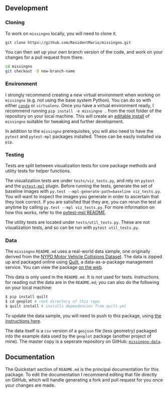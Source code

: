 ## Development

### Cloning

To work on `missingno` locally, you will need to clone it.

```git
git clone https://github.com/ResidentMario/missingno.git
```

You can then set up your own branch version of the code, and
 work on your changes for a pull request from there.

```bash
cd missingno
git checkout -B new-branch-name
```

### Environment

I strongly recommend creating a new virtual environment when working on `missingno` (e.g. not using the base system 
Python). You can do so with either [`conda`](https://conda.io/) or `virtualenv`. Once you have a virtual environment 
ready, I recommend running `pip install -e missingno .` from the root folder of the repository on your local machine.
This will create an [editable install](https://pip.pypa.io/en/latest/reference/pip_install/#editable-installs) of 
`missingno` suitable for tweaking and further development.

In addition to the `missingno` prerequisites, you will also need to have the `pytest` and `pytest-mpl` packages 
installed. These can be easily installed via `pip`.

### Testing

Tests are split between visualization tests for core package methods and utility tests for helper functions.

The visualization tests are under `tests/viz_tests.py`, and rely on `pytest` and the 
[`pytest-mpl`](https://github.com/matplotlib/pytest-mpl) plugin. Before 
running the tests, generate the set of baseline images with `py.test --mpl-generate-path=baseline viz_tests.py`. You 
will want to inspect the images you generate in order to ascertain that they look correct. If you are satisfied that 
they are, you can rerun the test at anytime by calling `py.test --mpl viz_tests.py`. For more information on how this
works, refer to the [pytest-mpl README](https://github.com/matplotlib/pytest-mpl).

The utility tests are located under `tests/util_tests.py`. These are not visualization tests, and so can be run with 
`pytest util_tests.py`.

### Data

The `missingno` `README.md` uses a real-world data sample, one originally derived from the 
[NYPD Motor Vehicle Collisions Dataset](https://data.cityofnewyork.us/Public-Safety/NYPD-Motor-Vehicle-Collisions/h9gi-nx95).
The data is zipped up and packaged online using [Quilt](https://quiltdata.com/package/ResidentMario/geoplot_data), a 
data-as-a-package management service. You can view the package [on the web](https://quiltdata.com/package/ResidentMario/missingno_data).

This data is only used in the `README.md`. It is not used for tests. Instructions for reading out the data are in the 
`README.md`; you can also do the following on your local machine:

```sh
$ pip install quilt
$ cd geoplot # root directory of this repo
$ quilt install # installs dependencies from quilt.yml
```

To update the data sample, you will need to push to this package, using 
[the instructions here](https://docs.quiltdata.com/make-a-package.html).

The data itself is a `csv` version of a `geojson` file (less geometry) packaged into the example data used by the 
`geoplot` package (another project of mine). The master copy is a seperate repository on GitHub: [`missingno-data`](https://github.com/ResidentMario/missingno-data).

## Documentation

The Quickstart section of `README.md` is the principal documentation for this package. To edit the documentation I 
recommend editing that file directly on GitHub, which will handle generating a fork and pull request for you once 
your changes are made.